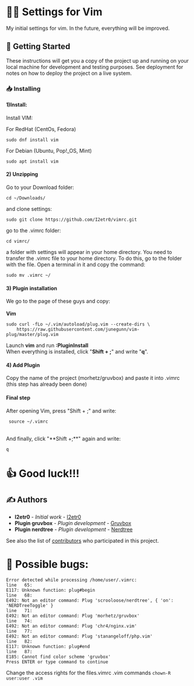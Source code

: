 # 👨‍💻 Settings for Vim

My initial settings for vim. In the future, everything will be improved.

## 🚀 Getting Started

These instructions will get you a copy of the project up and running on your local machine for development and testing purposes. See deployment for notes on how to deploy the project on a live system.

### 📥 Installing

#### 1)Install:
Install VIM:

For RedHat (CentOs, Fedora)
```
sudo dnf install vim
```

For Debian (Ubuntu, Pop!\_OS, Mint)
```
sudo apt install vim
```
#### 2) Unzipping
Go to your Download folder:
```
cd ~/Downloads/
```
and clone settings:
```
sudo git clone https://github.com/I2etr0/vimrc.git
```
go to the .vimrc folder:

```
cd vimrc/
```
a folder with settings will appear in your home directory. You need to transfer the .vimrc file to your home directory. To do this, go to the folder with the file. Open a terminal in it and copy the command:
```
sudo mv .vimrc ~/
```
#### 3) Plugin installation
We go to the page of these guys and copy:  
<br/>
**Vim**  

```
sudo curl -fLo ~/.vim/autoload/plug.vim --create-dirs \
    https://raw.githubusercontent.com/junegunn/vim-plug/master/plug.vim
```
Launch **vim** and run **:PluginInstall**  
When everything is installed, click "**Shift + ;**" and write "**q**".  

#### 4) Add Plugin
Copy the name of the project (morhetz/gruvbox) and paste it into .vimrc (this step has already been done)


#### Final step

After opening Vim, press "Shift + ;" and write:
```
 source ~/.vimrc
```
<br/>
And finally, click "**Shift +;**" again and write:  

```
q
```

# 👍 Good luck!!!


## ✍️ Authors

* **I2etr0** - *Initial work* - [I2etr0](https://github.com/I2etr0)
* **Plugin gruvbox** - *Plugin development* - [Gruvbox](https://github.com/morhetz/gruvbox)
* **Plugin nerdtree** - *Plugin development* - [Nerdtree](https://github.com/preservim/nerdtree)


See also the list of [contributors](https://github.com/I2etr0/.vimrc/graphs/contributors) who participated in this project.

# 👾 Possible bugs:
```
Error detected while processing /home/user/.vimrc:
line   65:
E117: Unknown function: plug#begin
line   68:
E492: Not an editor command: Plug 'scrooloose/nerdtree', { 'on':  'NERDTreeToggle' }
line   71:
E492: Not an editor command: Plug 'morhetz/gruvbox'
line   74:
E492: Not an editor command: Plug 'chr4/nginx.vim'
line   77:
E492: Not an editor command: Plug 'stanangeloff/php.vim'
line   82:
E117: Unknown function: plug#end
line   87:
E185: Cannot find color scheme 'gruvbox'
Press ENTER or type command to continue
```
Change the access rights for the files.vimrc .vim commands ```chown-R user:user .vim```
